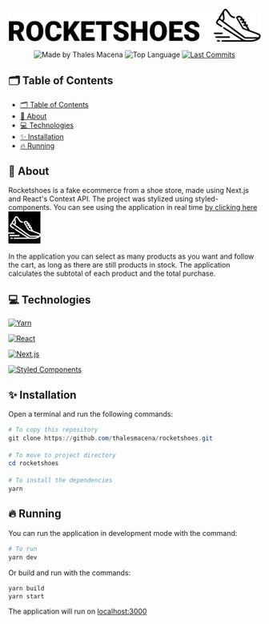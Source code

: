 <div align="center">
  <br />
  <a href="https://rocketshoes-neon.vercel.app/"><img src=".github/banner.svg" width="546" alt="Rocketshoes" /></a>
  <br />
  <p>
    <img src="https://img.shields.io/badge/made%20by-Thales%20Macena-2D325E?labelColor=F0DB4F&style=for-the-badge&logo=visual-studio-code&logoColor=2D325E" alt="Made by Thales Macena">
    <img alt="Top Language" src="https://img.shields.io/github/languages/top/thalesmacena/rocketshoes?color=2D325E&labelColor=F0DB4F&style=for-the-badge&logo=typescript&logoColor=2D325E">
    <a href="https://github.com/thalesmacena/rocketshoes/commits/main">
      <img alt="Last Commits" src="https://img.shields.io/github/last-commit/thalesmacena/rocketshoes?color=2D325E&labelColor=F0DB4F&style=for-the-badge&logo=github&logoColor=2D325E">
    </a>
  </p>
</div>

## 🗂 Table of Contents
- [🗂 Table of Contents](#-table-of-contents)
- [📑 About](#-about)
- [💻 Technologies](#-technologies)
- [✨ Installation](#-installation)
- [🔥 Running](#-running)
  
  
## 📑 About

Rocketshoes is a fake ecommerce from a shoe store, made using Next.js and React's Context API. The project was stylized using styled-components. You can see using the application in real time <a href="https://rocketshoes-neon.vercel.app/">by clicking here <img src=".github/favicon.png"/></a>

In the application you can select as many products as you want and follow the cart, as long as there are still products in stock. The application calculates the subtotal of each product and the total purchase.

## 💻 Technologies

<a href="https://yarnpkg.com/"><img src="https://img.shields.io/badge/-Yarn-2D325E?labelColor=F0DB4F&style=for-the-badge&logo=yarn&logoColor=2D325E" alt="Yarn"></a>

<a href="https://reactjs.org/"><img src="https://img.shields.io/badge/-React-2D325E?labelColor=F0DB4F&style=for-the-badge&logo=react&logoColor=2D325E" alt="React"></a>

<a href="https://nextjs.org/"><img src="https://img.shields.io/badge/-Next.js-2D325E?labelColor=F0DB4F&style=for-the-badge&logo=next.js&logoColor=2D325E" alt="Next.js"></a>

<a href="https://styled-components.com/"><img src="https://img.shields.io/badge/-Styled%20Components-2D325E?labelColor=F0DB4F&style=for-the-badge&logo=styled-components&logoColor=2D325E" alt="Styled Components"></a>


## ✨ Installation
Open a terminal and run the following commands:

```PowerShell
# To copy this repository
git clone https://github.com/thalesmacena/rocketshoes.git

# To move to project directory
cd rocketshoes

# To install the dependencies
yarn
```

## 🔥 Running
You can run the application in development mode with the command:
```Powershell
# To run
yarn dev
```

Or build and run with the commands:
```
yarn build
yarn start
```

The application will run on [localhost:3000](http://localhost:3000/)